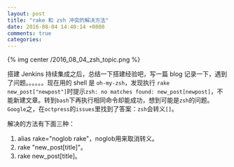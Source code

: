 ```yaml
---
layout: post
title: "rake 和 zsh 冲突的解决方法"
date: 2016-08-04 14:40:14 +0800
comments: true
categories: 
---
```


{% img center /2016_08_04_zsh_topic.png %}

搭建 Jenkins 持续集成之后，总结一下搭建经验吧，写一篇 blog 记录一下，遇到了问题。。。。。。现在用的 shell 是 `oh-my-zsh`，发现执行 `rake new_post["newpost"]`时提示`zsh: no matches found: new_post[newpost]`，不能新建文章。转到`bash`下再执行相同命令却能成功，想到可能是`zsh`的问题。`Google`之，在`octpress`的`issues`里找到了答案：`zsh`会转义`[]`。

解决的方法有下面三种：
<!--more-->

1. alias rake="noglob rake"，noglob用来取消转义。
2. rake "new_post[title]"。
3. rake new_post\[title\]。